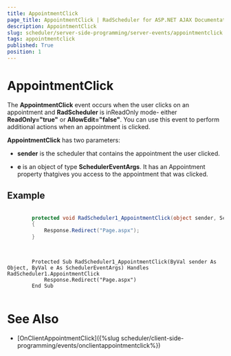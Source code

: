 ```yaml
---
title: AppointmentClick
page_title: AppointmentClick | RadScheduler for ASP.NET AJAX Documentation
description: AppointmentClick
slug: scheduler/server-side-programming/server-events/appointmentclick
tags: appointmentclick
published: True
position: 1
---
```


# AppointmentClick



The **AppointmentClick** event occurs when the user clicks on an appointment and **RadScheduler** is inReadOnly mode- either **ReadOnly="true"** or **AllowEdit="false"**. You can use this event to perform additional actions when an appointment is clicked.

**AppointmentClick** has two parameters:

* **sender** is the scheduler that contains the appointment the user clicked.

* **e** is an object of type **SchedulerEventArgs**. It has an Appointment property thatgives you access to the appointment that was clicked.

## Example





````C#
	
	    protected void RadScheduler1_AppointmentClick(object sender, SchedulerEventArgs e)
	    {
	        Response.Redirect("Page.aspx");
	    }  
	
````
````VB.NET
	
	    Protected Sub RadScheduler1_AppointmentClick(ByVal sender As Object, ByVal e As SchedulerEventArgs) Handles RadScheduler1.AppointmentClick
	        Response.Redirect("Page.aspx")
	    End Sub
	
````


# See Also

 * [OnClientAppointmentClick]({%slug scheduler/client-side-programming/events/onclientappointmentclick%})

